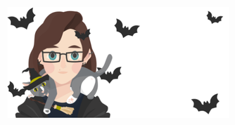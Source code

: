 <a href="https://rightonhana.dev" title="@rightonhana's webpage" rel="noopener noreferrer" target="_blank" align="center">
	<img src="./variants/halloween.svg" alt="@rightonhana svg animation" />
</a>